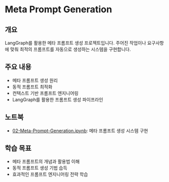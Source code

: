 # Meta Prompt Generation

## 개요

LangGraph를 활용한 메타 프롬프트 생성 프로젝트입니다. 주어진 작업이나 요구사항에 맞춰 최적의 프롬프트를 자동으로 생성하는 시스템을 구현합니다.

## 주요 내용

- 메타 프롬프트 생성 원리
- 동적 프롬프트 최적화
- 컨텍스트 기반 프롬프트 엔지니어링
- LangGraph를 활용한 프롬프트 생성 파이프라인

## 노트북

- [02-Meta-Prompt-Generation.ipynb](./02-Meta-Prompt-Generation.ipynb): 메타 프롬프트 생성 시스템 구현

## 학습 목표

- 메타 프롬프트의 개념과 활용법 이해
- 동적 프롬프트 생성 기법 습득
- 효과적인 프롬프트 엔지니어링 전략 학습
